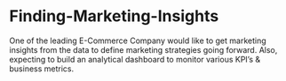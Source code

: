 # Finding-Marketing-Insights

One of the leading E-Commerce Company would like to get marketing insights from the data to define marketing strategies going forward. 
Also, expecting to build an analytical dashboard to monitor various KPI’s & business metrics.
